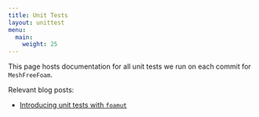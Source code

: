 ```yaml
---
title: Unit Tests
layout: unittest
menu:
  main:
    weight: 25
---
```


This page hosts documentation for all unit tests we run on each commit for `MeshFreeFoam`.

Relevant blog posts:

- [Introducing unit tests with `foamut`](/blog/2023/08/29/introducing-unit-tests-with-foamut/)
